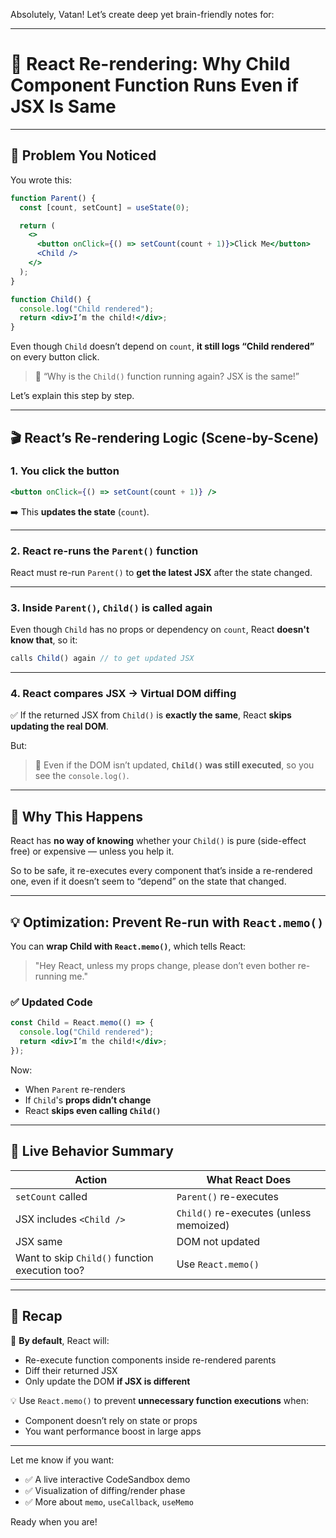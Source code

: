 Absolutely, Vatan! Let’s create deep yet brain-friendly notes for:

---

# 🧠 React Re-rendering: Why Child Component Function Runs Even if JSX Is Same

---

## 📌 Problem You Noticed

You wrote this:

```jsx
function Parent() {
  const [count, setCount] = useState(0);

  return (
    <>
      <button onClick={() => setCount(count + 1)}>Click Me</button>
      <Child />
    </>
  );
}

function Child() {
  console.log("Child rendered");
  return <div>I’m the child!</div>;
}
```

Even though `Child` doesn’t depend on `count`, **it still logs “Child rendered”** on every button click.

> 🤔 “Why is the `Child()` function running again? JSX is the same!”

Let’s explain this step by step.

---

## 🎬 React’s Re-rendering Logic (Scene-by-Scene)

### 1. You click the button

```jsx
<button onClick={() => setCount(count + 1)} />
```

➡️ This **updates the state** (`count`).

---

### 2. React re-runs the `Parent()` function

React must re-run `Parent()` to **get the latest JSX** after the state changed.

---

### 3. Inside `Parent()`, `Child()` is called again

Even though `Child` has no props or dependency on `count`, React **doesn't know that**, so it:

```js
calls Child() again // to get updated JSX
```

---

### 4. React compares JSX → Virtual DOM diffing

✅ If the returned JSX from `Child()` is **exactly the same**, React **skips updating the real DOM**.

But:

> 🚨 Even if the DOM isn’t updated, **`Child()` was still executed**, so you see the `console.log()`.

---

## 🧠 Why This Happens

React has **no way of knowing** whether your `Child()` is pure (side-effect free) or expensive — unless you help it.

So to be safe, it re-executes every component that’s inside a re-rendered one, even if it doesn’t seem to “depend” on the state that changed.

---

## 💡 Optimization: Prevent Re-run with `React.memo()`

You can **wrap Child with `React.memo()`**, which tells React:

> "Hey React, unless my props change, please don’t even bother re-running me."

### ✅ Updated Code

```jsx
const Child = React.memo(() => {
  console.log("Child rendered");
  return <div>I’m the child!</div>;
});
```

Now:

* When `Parent` re-renders
* If `Child`'s **props didn’t change**
* React **skips even calling `Child()`**

---

## 🧪 Live Behavior Summary

| Action                                         | What React Does                         |
| ---------------------------------------------- | --------------------------------------- |
| `setCount` called                              | `Parent()` re-executes                  |
| JSX includes `<Child />`                       | `Child()` re-executes (unless memoized) |
| JSX same                                       | DOM not updated                         |
| Want to skip `Child()` function execution too? | Use `React.memo()`                      |

---

## 🔁 Recap

🧠 **By default**, React will:

* Re-execute function components inside re-rendered parents
* Diff their returned JSX
* Only update the DOM **if JSX is different**

💡 Use `React.memo()` to prevent **unnecessary function executions** when:

* Component doesn’t rely on state or props
* You want performance boost in large apps

---

Let me know if you want:

* ✅ A live interactive CodeSandbox demo
* ✅ Visualization of diffing/render phase
* ✅ More about `memo`, `useCallback`, `useMemo`

Ready when you are!

